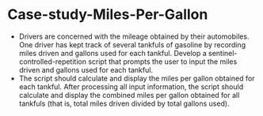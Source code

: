 # Case-study-Miles-Per-Gallon

- Drivers are concerned with the mileage obtained by their automobiles. One driver has kept track of several tankfuls of gasoline by recording miles driven and gallons used for each tankful. Develop a sentinel-controlled-repetition script that prompts the user to input the miles driven and gallons used for each tankful. 
- The script should calculate and display the miles per gallon obtained for each tankful. After processing all input information, the script should calculate and display the combined miles per gallon obtained for all tankfuls (that is, total miles driven divided by total gallons used).
